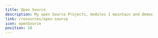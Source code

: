 ```yaml
---
title: Open Source
description: My open Source Projects, modules I maintain and demos
link: /resources/open-source
icon: openSource
position: 18
---
```

